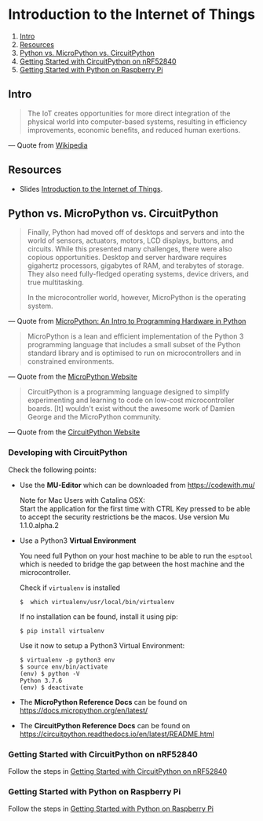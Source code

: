# Introduction to the Internet of Things
1. [Intro](#intro)
2. [Resources](#resources)
3. [Python vs. MicroPython vs. CircuitPython](#python-vs-micropython-vs-circuitpython)
4. [Getting Started with CircuitPython on nRF52840](#getting-started-with-circuitpython-on-nrf52840)
5. [Getting Started with Python on Raspberry Pi](#getting-started-with-python-on-raspberry-pi)

## Intro

> The IoT creates opportunities for more direct integration of the physical world into computer-based systems, resulting in efficiency improvements, economic benefits, and reduced human exertions.

— Quote from [Wikipedia](https://en.wikipedia.org/wiki/Internet_of_things#Trends_and_characteristics)

## Resources

- Slides [Introduction to the Internet of Things](http://www.tamberg.org/fhnw/2020/hs/IdbInternetOfThings.pdf).

## Python vs. MicroPython vs. CircuitPython

> Finally, Python had moved off of desktops and servers and into the world of sensors, actuators, motors, LCD displays, buttons, and circuits. While this presented many challenges, there were also copious opportunities. Desktop and server hardware requires gigahertz processors, gigabytes of RAM, and terabytes of storage. They also need fully-fledged operating systems, device drivers, and true multitasking.
>
> In the microcontroller world, however, MicroPython is the operating system.

— Quote from [MicroPython: An Intro to Programming Hardware in Python](https://realpython.com/micropython/)

> MicroPython is a lean and efficient implementation of the Python 3 programming language that includes a small subset of the Python standard library and is optimised to run on microcontrollers and in constrained environments.

— Quote from the [MicroPython Website](https://micropython.org/)

> CircuitPython is a programming language designed to simplify experimenting and learning to code on low-cost microcontroller boards. [It] wouldn't exist without the awesome work of Damien George and the MicroPython community.

— Quote from the [CircuitPython Website](https://circuitpython.org/)

### Developing with CircuitPython

Check the following points:

- Use the **MU-Editor** which can be downloaded from https://codewith.mu/

    Note for Mac Users with Catalina OSX:  
    Start the application for the first time with CTRL Key pressed to be able to accept the security restrictions be the macos. Use version Mu 1.1.0.alpha.2

-  Use a Python3 **Virtual Environment**

    You need full Python on your host machine to be able to run the `esptool` which is needed to bridge the gap between the host machine and the microcontroller.

    Check if `virtualenv` is installed

    ```
    $  which virtualenv/usr/local/bin/virtualenv
    ```

    If no installation can be found, install it using pip:

    ```
    $ pip install virtualenv
    ```

    Use it now to setup a Python3 Virtual Environment:

    ```
    $ virtualenv -p python3 env
    $ source env/bin/activate
    (env) $ python -V
    Python 3.7.6
    (env) $ deactivate
    ```

- The **MicroPython Reference Docs** can be found on https://docs.micropython.org/en/latest/
- The **CircuitPython Reference Docs** can be found on https://circuitpython.readthedocs.io/en/latest/README.html

### Getting Started with CircuitPython on nRF52840
Follow the steps in [Getting Started with CircuitPython on nRF52840](CircuitPython)

### Getting Started with Python on Raspberry Pi
Follow the steps in [Getting Started with Python on Raspberry Pi](Python)
